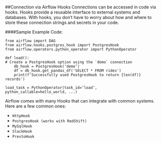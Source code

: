 ##Connection via Airflow Hooks
Connections can be accessed in code via hooks. Hooks provide a reusable interface to external systems and databases. With hooks, you don’t have to worry about how and where to store these connection strings and secrets in your code.

####Sample Example Code:

```text
from airflow import DAG
from airflow.hooks.postgres_hook import PostgresHook
from airflow.operators.python_operator import PythonOperator

def load():
# Create a PostgresHook option using the `demo` connection
    db_hook = PostgresHook(‘demo’)
    df = db_hook.get_pandas_df('SELECT * FROM rides')
    print(f'Successfully used PostgresHook to return {len(df)} records')

load_task = PythonOperator(task_id=’load’, python_callable=hello_world, ...)
```

Airflow comes with many Hooks that can integrate with common systems. Here are a few common ones:

* ```HttpHook```
* ```PostgresHook (works with RedShift)```
* ```MySqlHook```
* ```SlackHook```
* ```PrestoHook```

